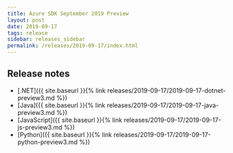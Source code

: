 ```yaml
---
title: Azure SDK September 2019 Preview
layout: post
date: 2019-09-17
tags: release
sidebar: releases_sidebar
permalink: /releases/2019-09-17/index.html
---
```


## Release notes

* [.NET]({{ site.baseurl }}{% link releases/2019-09-17/2019-09-17-dotnet-preview3.md %})
* [Java]({{ site.baseurl }}{% link releases/2019-09-17/2019-09-17-java-preview3.md %})
* [JavaScript]({{ site.baseurl }}{% link releases/2019-09-17/2019-09-17-js-preview3.md %})
* [Python]({{ site.baseurl }}{% link releases/2019-09-17/2019-09-17-python-preview3.md %})